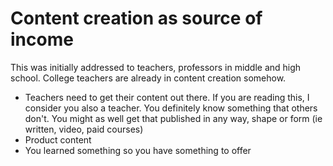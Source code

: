 # Content creation as source of income

This was initially addressed to teachers, professors in middle and high school. College teachers are already in content creation somehow.

- Teachers need to get their content out there. If you are reading this, I consider you also a teacher. You definitely know something that others don't. You might as well get that published in any way, shape or form (ie written, video, paid courses) 
- Product content
- You learned something so you have something to offer

